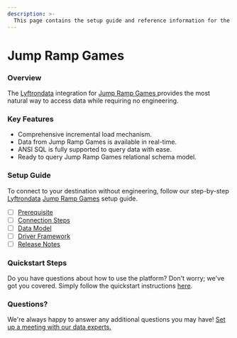 ```yaml
---
description: >-
  This page contains the setup guide and reference information for the Jump Ramp Games source connector.
---
```


# Jump Ramp Games

### Overview

The [Lyftrondata](https://www.lyftrondata.com/) integration for [Jump Ramp Games](https://www.lyftrondata.com/integration/jump-ramp-games/)[ ](https://www.lyftrondata.com/integration/jump-ramp-games/)provides the most natural way to access data while requiring no engineering.

### Key Features

* Comprehensive incremental load mechanism.
* Data from Jump Ramp Games is available in real-time.&#x20;
* ANSI SQL is fully supported to query data with ease.
* Ready to query Jump Ramp Games relational schema model.

### Setup Guide

To connect to your destination without engineering, follow our step-by-step [Lyftrondata](https://www.lyftrondata.com/)  [Jump Ramp Games](https://www.lyftrondata.com/integration/jump-ramp-games/) setup guide.

* [ ] [Prerequisite](../../marketing-analytics/jump-ramp-games/prerequisite.md)
* [ ] [Connection Steps](../../marketing-analytics/jump-ramp-games/connection-steps.md)
* [ ] [Data Model](../../marketing-analytics/jump-ramp-games/data-model/)
* [ ] [Driver Framework](../../marketing-analytics/jump-ramp-games/driver-framework/)
* [ ] [Release Notes](../../marketing-analytics/jump-ramp-games/release-notes.md)

### Quickstart Steps

Do you have questions about how to use the platform? Don't worry; we've got you covered. Simply follow the quickstart instructions [here](../../../quickstart-steps.md).

### Questions? <a href="#questions" id="questions"></a>

We're always happy to answer any additional questions you may have! [Set up a meeting with our data experts.](https://www.lyftrondata.com/book-a-meeting/)

